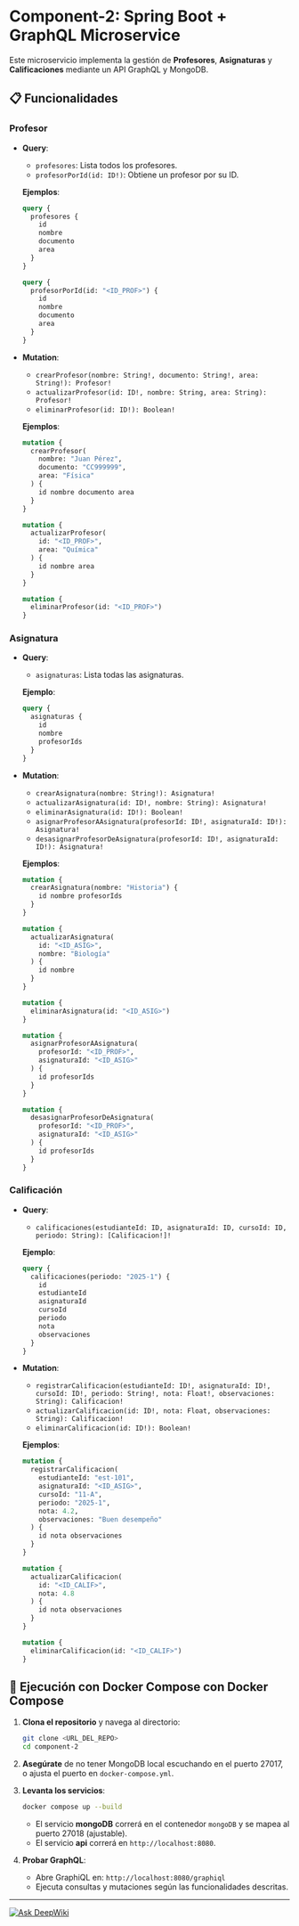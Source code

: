 # Component-2: Spring Boot + GraphQL Microservice

Este microservicio implementa la gestión de **Profesores**, **Asignaturas** y **Calificaciones** mediante un API GraphQL y MongoDB.

## 📋 Funcionalidades

### Profesor

* **Query**:

  * `profesores`: Lista todos los profesores.
  * `profesorPorId(id: ID!)`: Obtiene un profesor por su ID.

  **Ejemplos**:

  ```graphql
  query {
    profesores {
      id
      nombre
      documento
      area
    }
  }

  query {
    profesorPorId(id: "<ID_PROF>") {
      id
      nombre
      documento
      area
    }
  }
  ```

* **Mutation**:

  * `crearProfesor(nombre: String!, documento: String!, area: String!): Profesor!`
  * `actualizarProfesor(id: ID!, nombre: String, area: String): Profesor!`
  * `eliminarProfesor(id: ID!): Boolean!`

  **Ejemplos**:

  ```graphql
  mutation {
    crearProfesor(
      nombre: "Juan Pérez",
      documento: "CC999999",
      area: "Física"
    ) {
      id nombre documento area
    }
  }

  mutation {
    actualizarProfesor(
      id: "<ID_PROF>",
      area: "Química"
    ) {
      id nombre area
    }
  }

  mutation {
    eliminarProfesor(id: "<ID_PROF>")
  }
  ```

### Asignatura

* **Query**:

  * `asignaturas`: Lista todas las asignaturas.

  **Ejemplo**:

  ```graphql
  query {
    asignaturas {
      id
      nombre
      profesorIds
    }
  }
  ```

* **Mutation**:

  * `crearAsignatura(nombre: String!): Asignatura!`
  * `actualizarAsignatura(id: ID!, nombre: String): Asignatura!`
  * `eliminarAsignatura(id: ID!): Boolean!`
  * `asignarProfesorAAsignatura(profesorId: ID!, asignaturaId: ID!): Asignatura!`
  * `desasignarProfesorDeAsignatura(profesorId: ID!, asignaturaId: ID!): Asignatura!`

  **Ejemplos**:

  ```graphql
  mutation {
    crearAsignatura(nombre: "Historia") {
      id nombre profesorIds
    }
  }

  mutation {
    actualizarAsignatura(
      id: "<ID_ASIG>",
      nombre: "Biología"
    ) {
      id nombre
    }
  }

  mutation {
    eliminarAsignatura(id: "<ID_ASIG>")
  }

  mutation {
    asignarProfesorAAsignatura(
      profesorId: "<ID_PROF>",
      asignaturaId: "<ID_ASIG>"
    ) {
      id profesorIds
    }
  }

  mutation {
    desasignarProfesorDeAsignatura(
      profesorId: "<ID_PROF>",
      asignaturaId: "<ID_ASIG>"
    ) {
      id profesorIds
    }
  }
  ```

### Calificación

* **Query**:

  * `calificaciones(estudianteId: ID, asignaturaId: ID, cursoId: ID, periodo: String): [Calificacion!]!`

  **Ejemplo**:

  ```graphql
  query {
    calificaciones(periodo: "2025-1") {
      id
      estudianteId
      asignaturaId
      cursoId
      periodo
      nota
      observaciones
    }
  }
  ```

* **Mutation**:

  * `registrarCalificacion(estudianteId: ID!, asignaturaId: ID!, cursoId: ID!, periodo: String!, nota: Float!, observaciones: String): Calificacion!`
  * `actualizarCalificacion(id: ID!, nota: Float, observaciones: String): Calificacion!`
  * `eliminarCalificacion(id: ID!): Boolean!`

  **Ejemplos**:

  ```graphql
  mutation {
    registrarCalificacion(
      estudianteId: "est-101",
      asignaturaId: "<ID_ASIG>",
      cursoId: "11-A",
      periodo: "2025-1",
      nota: 4.2,
      observaciones: "Buen desempeño"
    ) {
      id nota observaciones
    }
  }

  mutation {
    actualizarCalificacion(
      id: "<ID_CALIF>",
      nota: 4.8
    ) {
      id nota observaciones
    }
  }

  mutation {
    eliminarCalificacion(id: "<ID_CALIF>")
  }
  ```

## 🚀 Ejecución con Docker Compose con Docker Compose

1. **Clona el repositorio** y navega al directorio:

   ```bash
   git clone <URL_DEL_REPO>
   cd component-2
   ```

2. **Asegúrate** de no tener MongoDB local escuchando en el puerto 27017, o ajusta el puerto en `docker-compose.yml`.

3. **Levanta los servicios**:

   ```bash
   docker compose up --build
   ```

   * El servicio **mongoDB** correrá en el contenedor `mongoDB` y se mapea al puerto 27018 (ajustable).
   * El servicio **api** correrá en `http://localhost:8080`.

4. **Probar GraphQL**:

   * Abre GraphiQL en: `http://localhost:8080/graphiql`
   * Ejecuta consultas y mutaciones según las funcionalidades descritas.

---
[![Ask DeepWiki](https://deepwiki.com/badge.svg)](https://deepwiki.com/Swarch2F/component-2)